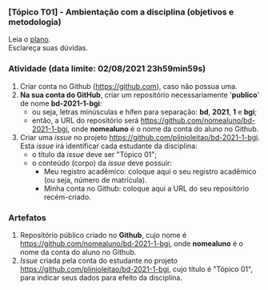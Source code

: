 ### [Tópico T01] - Ambientação com a disciplina (objetivos e metodologia)

Leia o [plano](../media/bd-2021-1-bgi-plano.pdf).<br>
Esclareça suas dúvidas.<br>

### Atividade (data limite: **02/08/2021 23h59min59s**)

1. Criar conta no Github (https://github.com), caso não possua uma. 
1. **Na sua conta do GitHub**, criar um repositório necessariamente '**publico**' de nome **bd-2021-1-bgi**:
   - ou seja, letras minúsculas e hífen para separação: **bd**, **2021**, **1** e **bgi**;
   - então, a URL do repositório será https://github.com/nomealuno/bd-2021-1-bgi, onde **nomealuno** é o nome da conta do aluno no Github.
1. Criar uma _issue_ no projeto https://github.com/plinioleitao/bd-2021-1-bgi. Esta _issue_ irá identificar cada estudante da disciplina:
   - o título da _issue_ deve ser "Tópico 01";
   - o conteúdo (corpo) da _issue_ deve possuir:
     - Meu registro acadêmico: coloque aqui o seu registro acadêmico (ou seja, número de matrícula).
     - Minha conta no Github: coloque aqui a URL do seu repositório recém-criado.
   
### Artefatos

1. Repositório público criado no **Github**, cujo nome é https://github.com/nomealuno/bd-2021-1-bgi, onde **nomealuno** é o nome da conta do aluno no Github.
1. _Issue_ criada pela conta do estudante no projeto https://github.com/plinioleitao/bd-2021-1-bgi, cujo título é "Tópico 01", para indicar seus dados para efeito da disciplina.
